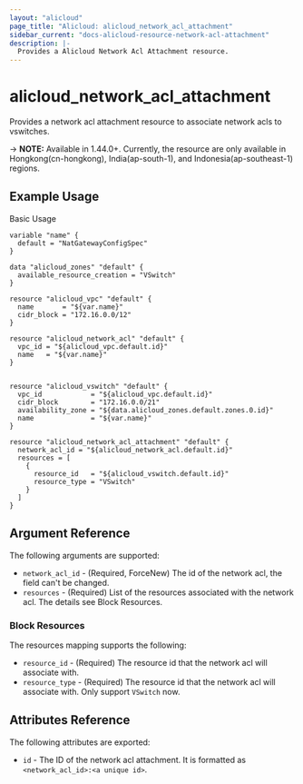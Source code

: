 ```yaml
---
layout: "alicloud"
page_title: "Alicloud: alicloud_network_acl_attachment"
sidebar_current: "docs-alicloud-resource-network-acl-attachment"
description: |-
  Provides a Alicloud Network Acl Attachment resource.
---
```


# alicloud\_network_acl_attachment

Provides a network acl attachment resource to associate network acls to vswitches.

-> **NOTE:** Available in 1.44.0+. Currently, the resource are only available in Hongkong(cn-hongkong), India(ap-south-1), and Indonesia(ap-southeast-1) regions.

## Example Usage

Basic Usage

```
variable "name" {
  default = "NatGatewayConfigSpec"
}

data "alicloud_zones" "default" {
  available_resource_creation = "VSwitch"
}

resource "alicloud_vpc" "default" {
  name       = "${var.name}"
  cidr_block = "172.16.0.0/12"
}

resource "alicloud_network_acl" "default" {
  vpc_id = "${alicloud_vpc.default.id}"
  name   = "${var.name}"
}


resource "alicloud_vswitch" "default" {
  vpc_id            = "${alicloud_vpc.default.id}"
  cidr_block        = "172.16.0.0/21"
  availability_zone = "${data.alicloud_zones.default.zones.0.id}"
  name              = "${var.name}"
}

resource "alicloud_network_acl_attachment" "default" {
  network_acl_id = "${alicloud_network_acl.default.id}"
  resources = [
    {
      resource_id   = "${alicloud_vswitch.default.id}"
      resource_type = "VSwitch"
    }
  ]
}
```

## Argument Reference

The following arguments are supported:

* `network_acl_id` - (Required, ForceNew) The id of the network acl, the field can't be changed.
* `resources` - (Required) List of the resources associated with the network acl. The details see Block Resources.

### Block Resources

The resources mapping supports the following:

* `resource_id` - (Required) The resource id that the network acl will associate with.
* `resource_type` - (Required) The resource id that the network acl will associate with. Only support `VSwitch` now.

## Attributes Reference

The following attributes are exported:

* `id` - The ID of the network acl attachment. It is formatted as `<network_acl_id>:<a unique id>`.



